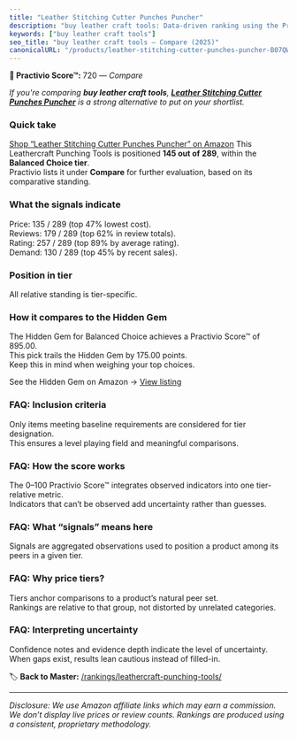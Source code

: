 ```yaml
---
title: "Leather Stitching Cutter Punches Puncher"
description: "buy leather craft tools: Data-driven ranking using the Practivio Score™. Positioned by quality, value, demand, findability, momentum."
keywords: ["buy leather craft tools"]
seo_title: "buy leather craft tools — Compare (2025)"
canonicalURL: "/products/leather-stitching-cutter-punches-puncher-B07QW65DQ5/"
---
```


**🛒 Practivio Score™:** 720 — _Compare_


*If you're comparing **buy leather craft tools**, **[Leather Stitching Cutter Punches Puncher](https://www.amazon.com/dp/B07QW65DQ5?tag=practivio-20)** is a strong alternative to put on your shortlist.*
### Quick take
[Shop “Leather Stitching Cutter Punches Puncher” on Amazon](https://www.amazon.com/dp/B07QW65DQ5?tag=practivio-20)
This Leathercraft Punching Tools is positioned **145 out of 289**, within the **Balanced Choice tier**.  
Practivio lists it under **Compare** for further evaluation, based on its comparative standing.

### What the signals indicate
Price: 135 / 289 (top 47% lowest cost).  
Reviews: 179 / 289 (top 62% in review totals).  
Rating: 257 / 289 (top 89% by average rating).  
Demand: 130 / 289 (top 45% by recent sales).

### Position in tier
All relative standing is tier-specific.

### How it compares to the Hidden Gem
The Hidden Gem for Balanced Choice achieves a Practivio Score™ of 895.00.  
This pick trails the Hidden Gem by 175.00 points.  
Keep this in mind when weighing your top choices.  

See the Hidden Gem on Amazon → [View listing](https://www.amazon.com/dp/B00004T7WS?tag=practivio-20)

### FAQ: Inclusion criteria
Only items meeting baseline requirements are considered for tier designation.  
This ensures a level playing field and meaningful comparisons.

### FAQ: How the score works
The 0–100 Practivio Score™ integrates observed indicators into one tier-relative metric.  
Indicators that can’t be observed add uncertainty rather than guesses.

### FAQ: What “signals” means here
Signals are aggregated observations used to position a product among its peers in a given tier.

### FAQ: Why price tiers?
Tiers anchor comparisons to a product’s natural peer set.  
Rankings are relative to that group, not distorted by unrelated categories.

### FAQ: Interpreting uncertainty
Confidence notes and evidence depth indicate the level of uncertainty.  
When gaps exist, results lean cautious instead of filled-in.

<!-- Missing template for Compare/CompareWithinPriceClass -->


🏷️ **Back to Master:** [/rankings/leathercraft-punching-tools/](/rankings/leathercraft-punching-tools/)

---
_Disclosure: We use Amazon affiliate links which may earn a commission. We don’t display live prices or review counts. Rankings are produced using a consistent, proprietary methodology._
